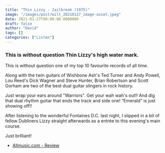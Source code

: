 ```yaml
---
title: "Thin Lizzy - Jailbreak (1975)"
image: "/images/post/wilt_20210127_image-asset.jpeg"
date: 2021-01-27T00:00:00.0000000
draft: false
author: "David"
tags: []
categories: ["Listen"]
---
```

### This is without question Thin Lizzy's high water mark.   
This is without question one of my top 10 favourite records of all time.

 Along with the twin guitars of Wishbone Ash's Ted Turner and Andy Powell, Lou Reed's Dick Wagner and Steve Hunter, Brian Robertson and Scott Gorham are two of the best dual guitar slingers in rock history.

 Just wrap your ears around "Warriors". Get your wah wah's out!! And dig that dual rhythm guitar that ends the track and side one! “Emerald” is just showing off!!

 After listening to the wonderful Fontaines D.C. last night, I slipped in a bit of fellow Dubliners Lizzy straight afterwards as a entrée to this evening's main course.

 Just brilliant!

-  [Allmusic.com - Review](https://www.allmusic.com/album/jailbreak-mw0000204032)